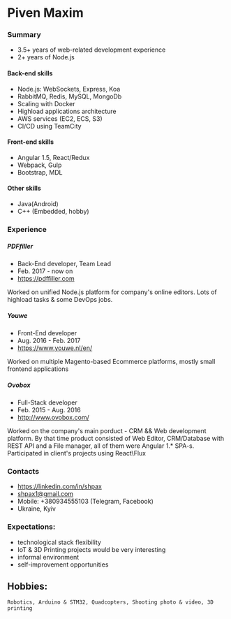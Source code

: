 # Piven Maxim

### Summary
* 3.5+ years of web-related development experience
* 2+ years of Node.js

#### Back-end skills
* Node.js: WebSockets, Express, Koa
* RabbitMQ, Redis, MySQL, MongoDb
* Scaling with Docker
* Highload applications architecture
* AWS services (EC2, ECS, S3)
* CI/CD using TeamCity

#### Front-end skills
* Angular 1.5, React/Redux
* Webpack, Gulp
* Bootstrap, MDL

#### Other skills
* Java(Android)
* C++ (Embedded, hobby)

### Experience

##### PDFfiller
* Back-End developer, Team Lead
* Feb. 2017 - now on
* https://pdffiller.com

Worked on unified Node.js platform for company's online editors. Lots of highload tasks & some DevOps jobs.

##### Youwe
* Front-End developer
* Aug. 2016 - Feb. 2017
* https://www.youwe.nl/en/

Worked on multiple Magento-based Ecommerce platforms, mostly small frontend applications

##### Ovobox
* Full-Stack developer
* Feb. 2015 - Aug. 2016
* http://www.ovobox.com/

Worked on the company's main porduct - CRM && Web development platform. By that time product consisted of Web Editor, CRM/Database with REST API and a File manager, all of them were Angular 1.* SPA-s. Participated in client's projects using React\Flux


### Contacts
* https://linkedin.com/in/shpax
* shpax1@gmail.com
* Mobile: +380934555103 (Telegram, Facebook)
* Ukraine, Kyiv

### Expectations:
* technological stack flexibility
* IoT & 3D Printing projects would be very interesting
* informal environment
* self-improvement opportunities

## Hobbies:
    Robotics, Arduino & STM32, Quadcopters, Shooting photo & video, 3D printing
